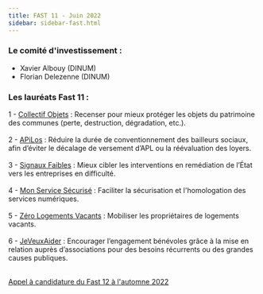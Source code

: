 ```yaml
---
title: FAST 11 - Juin 2022
sidebar: sidebar-fast.html
---
```


### **Le comité d'investissement :** ###
- Xavier Albouy (DINUM)
- Florian Delezenne (DINUM)

### **Les lauréats Fast 11 :** ###
1 - [Collectif Objets](https://collectif-objets.beta.gouv.fr/) : Recenser pour mieux protéger les objets du patrimoine des communes (perte, destruction, dégradation, etc.). <br/><br/>
2 - [APiLos](https://apilos.beta.gouv.fr/) : Réduire la durée de conventionnement des bailleurs sociaux, afin d’éviter le décalage de versement d’APL ou la réévaluation des loyers. <br/><br/>
3 - [Signaux Faibles](https://beta.gouv.fr/startups/signaux-faibles.html) : Mieux cibler les interventions en remédiation de l’État vers les entreprises en difficulté. <br/><br/>
4 - [Mon Service Sécurisé](https://www.monservicesecurise.beta.gouv.fr/) : Faciliter la sécurisation et l'homologation des services numériques. <br/><br/>
5 - [Zéro Logements Vacants](https://zerologementvacant.beta.gouv.fr/) : Mobiliser les propriétaires de logements vacants. <br/><br/>
6 - [JeVeuxAider](https://www.jeveuxaider.gouv.fr/) : Encourager l’engagement bénévoles grâce à la mise en relation auprès d’associations pour des besoins récurrents ou des grandes causes publiques. <br/><br/>

[Appel à candidature du Fast 12 à l'automne 2022](https://beta.gouv.fr/approche/fast)
